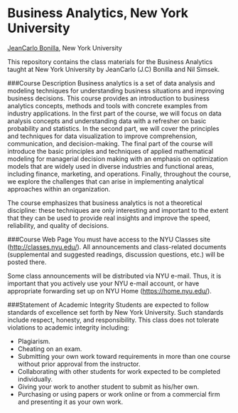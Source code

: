 # Business Analytics, New York University #

[JeanCarlo Bonilla](jb3379@nyu.edu), New York University  

This repository contains the class materials for the Business Analytics taught at New York University  by JeanCarlo (J.C) Bonilla and Nil Simsek.  


###Course Description
Business analytics is a set of data analysis and modeling techniques for understanding business situations and improving business decisions.  This course provides an introduction to business analytics concepts, methods and tools with concrete examples from industry applications. In the first part of the course, we will focus on data analysis concepts and understanding data with a refresher on basic probability and statistics. In the second part, we will cover the principles and techniques for data visualization to improve comprehension, communication, and decision-making. The final part of the course will introduce the basic principles and techniques of applied mathematical modeling for managerial decision making with an emphasis on optimization models that are widely used in diverse industries and functional areas, including finance, marketing, and operations. Finally, throughout the course, we explore the challenges that can arise in implementing analytical approaches within an organization.
 
The course emphasizes that business analytics is not a theoretical discipline: these techniques are only interesting and important to the extent that they can be used to provide real insights and improve the speed, reliability, and quality of decisions.
 

###Course Web Page
You must have access to the NYU Classes site (http://classes.nyu.edu/). All announcements and class-related documents (supplemental and suggested readings, discussion questions, etc.) will be posted there.
 
Some class announcements will be distributed via NYU e-mail. Thus, it is important that you actively use your NYU e-mail account, or have appropriate forwarding set up on NYU Home (https://home.nyu.edu/).
  
###Statement of Academic Integrity
Students are expected to follow standards of excellence set forth by New York University. Such standards include respect, honesty, and responsibility. This class does not tolerate violations to academic integrity including:
* Plagiarism. 
* Cheating on an exam. 
* Submitting your own work toward requirements in more than one course without prior approval from the instructor.
* Collaborating with other students for work expected to be completed individually.
* Giving your work to another student to submit as his/her own.
* Purchasing or using papers or work online or from a commercial firm and presenting it as your own work.
